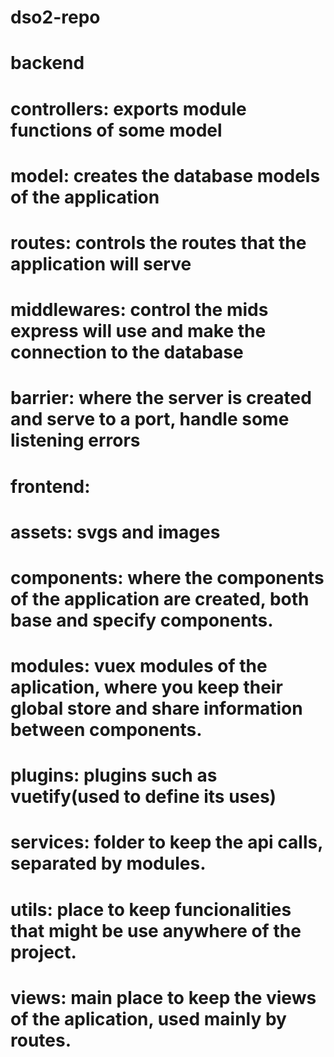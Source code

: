 # dso2-repo

# backend

# controllers: exports module functions of some model
# model: creates the database models of the application
# routes: controls the routes that the application will serve
# middlewares: control the mids express will use and make the connection to the database
# barrier: where the server is created and serve to a port, handle some listening errors

# frontend:

# assets: svgs and images
# components: where the components of the application are created, both base and specify components.
# modules: vuex modules of the aplication, where you keep their global store and share information between components.
# plugins: plugins such as vuetify(used to define its uses)
# services: folder to keep the api calls, separated by modules.
# utils: place to keep funcionalities that might be use anywhere of the project.
# views: main place to keep the views of the aplication, used mainly by routes.